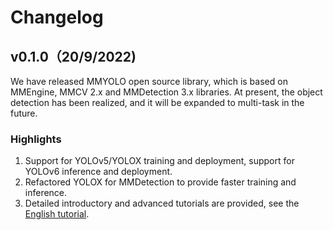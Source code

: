 # Changelog

## v0.1.0（20/9/2022)

We have released MMYOLO open source library, which is based on MMEngine, MMCV 2.x and MMDetection 3.x libraries. At present, the object detection has been realized, and it will be expanded to multi-task in the future.

### Highlights

1. Support for YOLOv5/YOLOX training and deployment, support for YOLOv6 inference and deployment.
2. Refactored YOLOX for MMDetection to provide faster training and inference.
3. Detailed introductory and advanced tutorials are provided, see the [English tutorial](https://mmyolo.readthedocs.io/en/latest).
